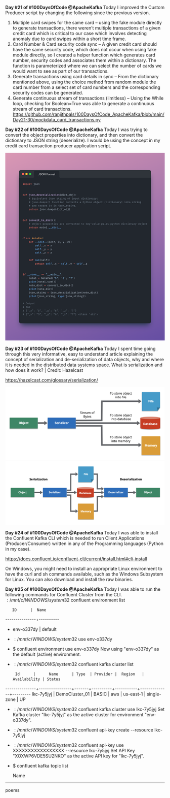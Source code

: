 **Day #21 of #100DaysOfCode @ApacheKafka**
Today I improved the Custom Producer script by changing the following since the previous version.
1.	Multiple card swipes for the same card – using the fake module directly to generate transactions, there weren’t multiple transactions of a given credit card which is critical to our case which involves detecting anomaly due to card swipes within a short time frame.
2.	Card Number & Card security code sync – A given credit card should have the same security code, which does not occur when using fake module directly, so I created a helper function which generates card number, security codes and associates them within a dictionary. The function is parameterized where we can select the number of cards we would want to see as part of our transactions.
3.	Generate transactions using card details in sync – From the dictionary mentioned above, using the choice method from random module the card number from a select set of card numbers and the corresponding security codes can be generated.
4.	Generate continuous stream of transactions (limitless) – Using the While loop, checking for Boolean=True was able to generate a continuous stream of card transactions.
https://github.com/ranjithpals/100DaysOfCode_ApacheKafka/blob/main/Day21-30/mockdata_card_transactions.py

**Day #22 of #100DaysOfCode @ApacheKafka**
Today I was trying to convert the object properties into dictionary, and then convert the dictionary to JSON string (deserialize). 
I would be using the concept in my credit card transaction producer application script.

![Dict dunder methods](Day_22.png)

**Day #23 of #100DaysOfCode @ApacheKafka**
Today I spent time going through this very informative, easy to understand article explaining the concept of serialization and de-serialization of data objects,
why and where it is needed in the distributed data systems space.
What is serialization and how does it work? | Credit: Hazelcast

https://hazelcast.com/glossary/serialization/

![serialization](serialization-diagram.png)
![ser-deser](serialization-deserialization-diagram.png)

**Day #24 of #100DaysOfCode @ApacheKafka**
Today I was able to install the Confluent Kafka CLI which is needed to run Client Applications (Producer/Consumer) 
written in any of the Programming languages (Python in my case).

https://docs.confluent.io/confluent-cli/current/install.html#cli-install

On Windows, you might need to install an appropriate Linux environment to have the curl and sh commands available, 
such as the Windows Subsystem for Linux. You can also download and install the raw binaries.

**Day #25 of #100DaysOfCode @ApacheKafka**
Today I was able to run the following commands for Confluent Cluster from the CLI. 
$:/mnt/c/WINDOWS/system32$ confluent environment list

       ID      |  Name
---------------+----------
  * env-o337dy | default

- $:/mnt/c/WINDOWS/system32$ use env-o337dy
- $ confluent environment use env-o337dy
Now using "env-o337dy" as the default (active) environment.
- $:/mnt/c/WINDOWS/system32$ confluent kafka cluster list

       Id      |      Name      | Type  | Provider |  Region   | Availability | Status
---------------+----------------+-------+----------+-----------+--------------+---------
    lkc-7y5jyj | DemoCluster_01 | BASIC | aws      | us-east-1 | single-zone  | UP

- $:/mnt/c/WINDOWS/system32$ confluent kafka cluster use lkc-7y5jyj
Set Kafka cluster "lkc-7y5jyj" as the active cluster for environment "env-o337dy".
- $:/mnt/c/WINDOWS/system32$ confluent api-key create --resource lkc-7y5jyj

- $:/mnt/c/WINDOWS/system32$ confluent api-key use XXXXXXXXXXXXXXXXX --resource lkc-7y5jyj
Set API Key "XOXWP6VDE5SU2NKO" as the active API key for "lkc-7y5jyj".
- $ confluent kafka topic list

  Name
---------
  poems

